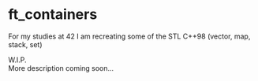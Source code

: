 # ft_containers
For my studies at 42 I am recreating some of the STL C++98 (vector, map, stack, set)

W.I.P.  
More description coming soon...
